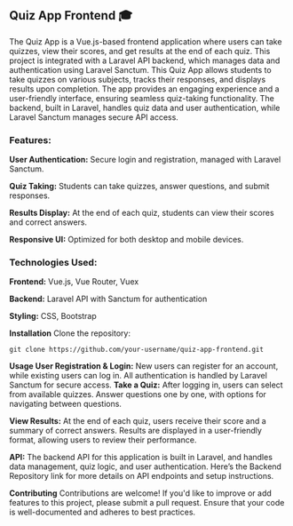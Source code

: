 ## Quiz App Frontend 🎓
The Quiz App is a Vue.js-based frontend application where users can take quizzes, view their scores, and get results at the end of each quiz. This project is integrated with a Laravel API backend, which manages data and authentication using Laravel Sanctum.
This Quiz App allows students to take quizzes on various subjects, tracks their responses, and displays results upon completion. The app provides an engaging experience and a user-friendly interface, ensuring seamless quiz-taking functionality. The backend, built in Laravel, handles quiz data and user authentication, while Laravel Sanctum manages secure API access.

### Features:
**User Authentication:** Secure login and registration, managed with Laravel Sanctum.

**Quiz Taking:** Students can take quizzes, answer questions, and submit responses.

**Results Display:** At the end of each quiz, students can view their scores and correct answers.

**Responsive UI:** Optimized for both desktop and mobile devices.

### Technologies Used:

**Frontend:** Vue.js, Vue Router, Vuex

**Backend:** Laravel API with Sanctum for authentication

**Styling:** CSS, Bootstrap

**Installation**
Clone the repository:
```
git clone https://github.com/your-username/quiz-app-frontend.git
```
**Usage User Registration & Login:** New users can register for an account, while existing users can log in. All authentication is handled by Laravel Sanctum for secure access.
**Take a Quiz:** After logging in, users can select from available quizzes. Answer questions one by one, with options for navigating between questions.

**View Results:** At the end of each quiz, users receive their score and a summary of correct answers. Results are displayed in a user-friendly format, allowing users to review their performance.

**API:** The backend API for this application is built in Laravel, and handles data management, quiz logic, and user authentication. Here’s the Backend Repository link for more details on API endpoints and setup instructions.

**Contributing**
Contributions are welcome! If you'd like to improve or add features to this project, please submit a pull request. Ensure that your code is well-documented and adheres to best practices.
